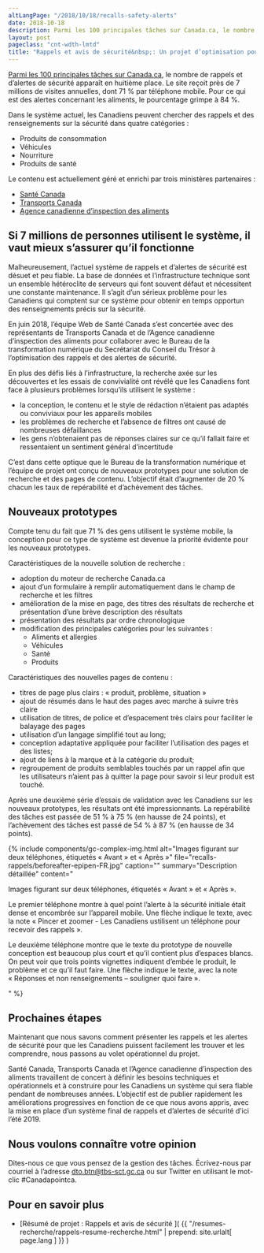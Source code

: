 ```yaml
---
altLangPage: "/2018/10/18/recalls-safety-alerts"
date: 2018-10-18
description: Parmi les 100 principales tâches sur Canada.ca, le nombre de rappels et d’alertes de sécurité apparaît en huitième place. Le site reçoit près de 7 millions de visites annuelles, dont 71&nbsp;% par téléphone mobile. Pour ce qui est des alertes concernant les aliments, le pourcentage grimpe à 84&nbsp;%.
layout: post
pageclass: "cnt-wdth-lmtd"
title: "Rappels et avis de sécurité&nbsp;: Un projet d’optimisation pour mieux protéger les Canadiens"
---
```


[Parmi les 100 principales tâches sur Canada.ca](https://www.canada.ca/fr/gouvernement/a-propos/taches-principales-pour-canada-ca.html), le nombre de rappels et d’alertes de sécurité apparaît en huitième place. Le site reçoit près de 7 millions de visites annuelles, dont 71&nbsp;% par téléphone mobile. Pour ce qui est des alertes concernant les aliments, le pourcentage grimpe à 84&nbsp;%.

Dans le système actuel, les Canadiens peuvent chercher des rappels et des renseignements sur la sécurité dans quatre catégories&nbsp;:

* Produits de consommation
* Véhicules
* Nourriture
* Produits de santé

Le contenu est actuellement géré et enrichi par trois ministères partenaires&nbsp;:

* [Santé Canada](https://www.canada.ca/fr/sante-canada.html)
* [Transports Canada](https://www.tc.gc.ca/fr/transports-canada.html)
* [Agence canadienne d’inspection des aliments](http://www.inspection.gc.ca/fra/1297964599443/1297965645317)


## Si 7 millions de personnes utilisent le système, il vaut mieux s’assurer qu’il fonctionne

Malheureusement, l’actuel système de rappels et d’alertes de sécurité est désuet et peu fiable. La base de données et l’infrastructure technique sont un ensemble hétéroclite de serveurs qui font souvent défaut et nécessitent une constante maintenance. Il s’agit d’un sérieux problème pour les Canadiens qui comptent sur ce système pour obtenir en temps opportun des renseignements précis sur la sécurité.

En juin 2018, l’équipe Web de Santé Canada s’est concertée avec des représentants de Transports Canada et de l’Agence canadienne d’inspection des aliments pour collaborer avec le Bureau de la transformation numérique du Secrétariat du Conseil du Trésor à l’optimisation des rappels et des alertes de sécurité.

En plus des défis liés à l’infrastructure, la recherche axée sur les découvertes et les essais de convivialité ont révélé que les Canadiens font face à plusieurs problèmes lorsqu’ils utilisent le système&nbsp;:

* la conception, le contenu et le style de rédaction n’étaient pas adaptés ou conviviaux pour les appareils mobiles
* les problèmes de recherche et l’absence de filtres ont causé de nombreuses défaillances
* les gens n’obtenaient pas de réponses claires sur ce qu’il fallait faire et ressentaient un sentiment général d’incertitude

C’est dans cette optique que le Bureau de la transformation numérique et l’équipe de projet ont conçu de nouveaux prototypes pour une solution de recherche et des pages de contenu. L’objectif était d’augmenter de 20&nbsp;% chacun les taux de repérabilité et d’achèvement des tâches.


## Nouveaux prototypes

Compte tenu du fait que 71&nbsp;% des gens utilisent le système mobile, la conception pour ce type de système est devenue la priorité évidente pour les nouveaux prototypes.

Caractéristiques de la nouvelle solution de recherche&nbsp;:

* adoption du moteur de recherche Canada.ca
* ajout d’un formulaire à remplir automatiquement dans le champ de recherche et les filtres
* amélioration de la mise en page, des titres des résultats de recherche et présentation d’une brève description des résultats
* présentation des résultats par ordre chronologique
* modification des principales catégories pour les suivantes&nbsp;:
    * Aliments et allergies
    * Véhicules
    * Santé
    * Produits

Caractéristiques des nouvelles pages de contenu&nbsp;:

* titres de page plus clairs&nbsp;: «&nbsp;produit, problème, situation&nbsp;»
* ajout de résumés dans le haut des pages avec marche à suivre très claire
* utilisation de titres, de police et d’espacement très clairs pour faciliter le balayage des pages
* utilisation d’un langage simplifié tout au long;
* conception adaptative appliquée pour faciliter l’utilisation des pages et des listes;
* ajout de liens à la marque et à la catégorie du produit;
* regroupement de produits semblables touchés par un rappel afin que les utilisateurs n’aient pas à quitter la page pour savoir si leur produit est touché.

Après une deuxième série d’essais de validation avec les Canadiens sur les nouveaux prototypes, les résultats ont été impressionnants. La repérabilité des tâches est passée de 51&nbsp;% à 75&nbsp;% (en hausse de 24 points), et l’achèvement des tâches est passé de 54&nbsp;% à 87&nbsp;% (en hausse de 34 points).

{% include components/gc-complex-img.html
   alt="Images figurant sur deux téléphones, étiquetés «&nbsp;Avant&nbsp;» et «&nbsp;Après&nbsp;»"
   file="recalls-rappels/beforeafter-epipen-FR.jpg"
   caption=""
   summary="Description détaillée"
   content="<p>Images figurant sur deux téléphones, étiquetés «&nbsp;Avant&nbsp;» et «&nbsp;Après&nbsp;».</p>
   <p>Le premier téléphone montre à quel point l’alerte à la sécurité initiale était dense et encombrée sur l’appareil mobile. Une flèche indique le texte, avec la note «&nbsp;Pincer et zoomer - Les Canadiens ustilisent un téléphone pour recevoir des rappels&nbsp;».</p>
   <p>Le deuxième téléphone montre que le texte du prototype de nouvelle conception est beaucoup plus court et qu’il contient plus d’espaces blancs. On peut voir que trois points vignettes indiquent d’embée le produit, le problème et ce qu’il faut faire. Une flèche indique le texte, avec la note «&nbsp;Réponses et non renseignements – souligner quoi faire&nbsp;».</p>"
%}

## Prochaines étapes

Maintenant que nous savons comment présenter les rappels et les alertes de sécurité pour que les Canadiens puissent facilement les trouver et les comprendre, nous passons au volet opérationnel du projet.

Santé Canada, Transports Canada et l’Agence canadienne d’inspection des aliments travaillent de concert à définir les besoins techniques et opérationnels et à construire pour les Canadiens un système qui sera fiable pendant de nombreuses années. L’objectif est de publier rapidement les améliorations progressives en fonction de ce que nous avons appris, avec la mise en place d’un système final de rappels et d’alertes de sécurité d’ici l’été 2019.


## Nous voulons connaître votre opinion
Dites-nous ce que vous pensez de la gestion des tâches. Écrivez-nous par courriel à l’adresse [dto.btn@tbs-sct.gc.ca](mailto:dto.btn@tbs-sct.gc.ca) ou sur Twitter en utilisant le mot-clic #Canadapointca.

## Pour en savoir plus

* [Résumé de projet&nbsp;: Rappels et avis de sécurité ]( {{ "/resumes-recherche/rappels-resume-recherche.html" | prepend: site.urlalt[ page.lang ] }} )
